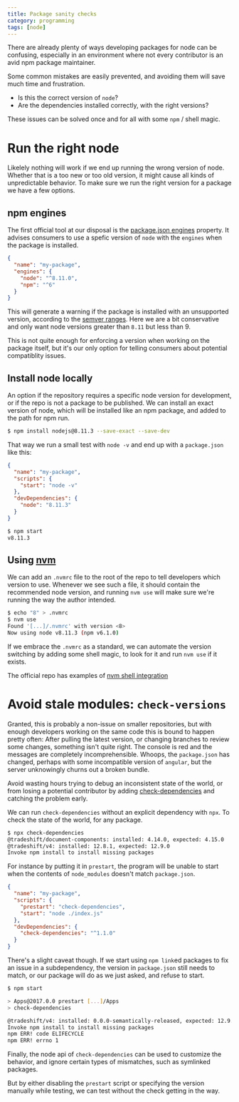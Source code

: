 ```yaml
---
title: Package sanity checks
category: programming
tags: [node]
---
```


There are already plenty of ways developing packages for node can be confusing,
especially in an environment where not every contributor is an avid npm package
maintainer.

Some common mistakes are easily prevented, and avoiding them will save much time
and frustration.

* Is this the correct version of `node`?
* Are the dependencies installed correctly, with the right versions?

These issues can be solved once and for all with some `npm` / shell magic.


# Run the right node
Likelely nothing will work if we end up running the wrong version of node.
Whether that is a too new or too old version, it might cause all kinds of
unpredictable behavior.
To make sure we run the right version for a package we have a few options.

## npm engines
The first official tool at our disposal is the [package.json engines](https://docs.npmjs.com/files/package.json#engines) property.
It advises consumers to use a spefic version of `node` with the `engines` when the package is installed.

```json
{
  "name": "my-package",
  "engines": {
    "node": "^8.11.0",
    "npm": "^6"
  }
}
```

This will generate a warning if the package is installed with an unsupported version,
according to the [semver ranges](https://docs.npmjs.com/misc/semver#ranges).
Here we are a bit conservative and only want node versions greater than `8.11`
but less than 9.

This is not quite enough for enforcing a version when working on the package itself,
but it's our only option for telling consumers about potential compatiblity issues.

## Install node locally
An option if the repository requires a specific node version for development, or
if the repo is not a package to be published. We can install an exact version of
node, which will be installed like an npm package, and added to the path for
npm run.

```bash
$ npm install nodejs@8.11.3 --save-exact --save-dev
```

That way we run a small test with `node -v` and end up with a `package.json` like this:

```json
{
  "name": "my-package",
  "scripts": {
    "start": "node -v"
  },
  "devDependencies": {
    "node": "8.11.3"
  }
}
```

```bash
$ npm start
v8.11.3
```

## Using [nvm](https://nvm.sh)
We can add an `.nvmrc` file to the root of the repo to tell developers which version
to use. Whenever we see such a file, it should contain the recommended node version,
and running `nvm use` will make sure we're running the way the author intended.

```bash
$ echo "8" > .nvmrc
$ nvm use
Found '[...]/.nvmrc' with version <8>
Now using node v8.11.3 (npm v6.1.0)
```

If we embrace the `.nvmrc` as a standard, we can automate the version switching
by adding some shell magic, to look for it and run `nvm use` if it exists.

The official repo has examples of [nvm shell integration](https://github.com/creationix/nvm/tree/17c33fd9aeb42261d38fea676246700898ea2855#deeper-shell-integration)

# Avoid stale modules: `check-versions`

Granted, this is probably a non-issue on smaller repositories, but with enough
developers working on the same code this is bound to happen pretty often:
After pulling the latest version, or changing branches to review some changes,
something isn't quite right. The console is red and the messages are completely
incomprehensible. Whoops, the `package.json` has changed, perhaps with some incompatible
version of `angular`, but the server unknowingly churns out a broken bundle.

Avoid wasting hours trying to debug an inconsistent state of the world,
or from losing a potential contributor by adding
[check-dependencies](https://www.npmjs.com/package/check-dependencies) and catching
the problem early.

We can run `check-dependencies` without an explicit dependency with `npx`.
To check the state of the world, for any package.

```bash
$ npx check-dependencies
@tradeshift/document-components: installed: 4.14.0, expected: 4.15.0
@tradeshift/v4: installed: 12.8.1, expected: 12.9.0
Invoke npm install to install missing packages
```

For instance by putting it in `prestart`, the program will be unable to start when the
contents of `node_modules` doesn't match `package.json`.

```json
{
  "name": "my-package",
  "scripts": {
    "prestart": "check-dependencies",
    "start": "node ./index.js"
  },
  "devDependencies": {
    "check-dependencies": "^1.1.0"
  }
}
```

There's a slight caveat though. If we start using `npm link`ed packages to fix an issue in a
subdependency, the version in `package.json` still needs to match, or our package will
do as we just asked, and refuse to start.

```bash
$ npm start

> Apps@2017.0.0 prestart [...]/Apps
> check-dependencies

@tradeshift/v4: installed: 0.0.0-semantically-released, expected: 12.9.0
Invoke npm install to install missing packages
npm ERR! code ELIFECYCLE
npm ERR! errno 1
```

Finally, the node api of `check-dependencies` can be used to customize the
behavior, and ignore certain types of mismatches, such as symlinked packages.

But by either disabling the `prestart` script or specifying the version manually
while testing, we can test without the check getting in the way.
